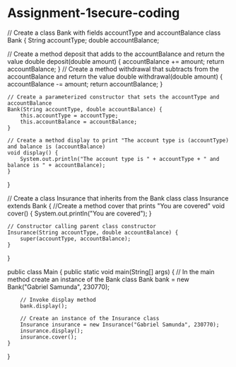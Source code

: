 # Assignment-1secure-coding

// Create a class Bank with fields accountType and accountBalance
class Bank {
    String accountType;
    double accountBalance;

// Create a method deposit that adds to the accountBalance and return the value
    double deposit(double amount) {
        accountBalance += amount;
        return accountBalance;
    }
// Create a method withdrawal that subtracts from the accountBalance and return the value
    double withdrawal(double amount) {
        accountBalance -= amount;
        return accountBalance;
    }

    // Create a parameterized constructor that sets the accountType and accountBalance
    Bank(String accountType, double accountBalance) {
        this.accountType = accountType;
        this.accountBalance = accountBalance;
    }

    // Create a method display to print "The account type is (accountType) and balance is (accountBalance)
    void display() {
        System.out.println("The account type is " + accountType + " and balance is " + accountBalance);
    }
}

// Create a class Insurance that inherits from the Bank class
class Insurance extends Bank {
    //Create a method cover that prints "You are covered"
    void cover() {
        System.out.println("You are covered");
    }

    // Constructor calling parent class constructor
    Insurance(String accountType, double accountBalance) {
        super(accountType, accountBalance);
    }
}

public class Main {
    public static void main(String[] args) {
        // In the main method create an instance of the Bank class
        Bank bank = new Bank("Gabriel Samunda", 230770);

        // Invoke display method
        bank.display();

        // Create an instance of the Insurance class
        Insurance insurance = new Insurance("Gabriel Samunda", 230770);
        insurance.display();
        insurance.cover();
    }
}
